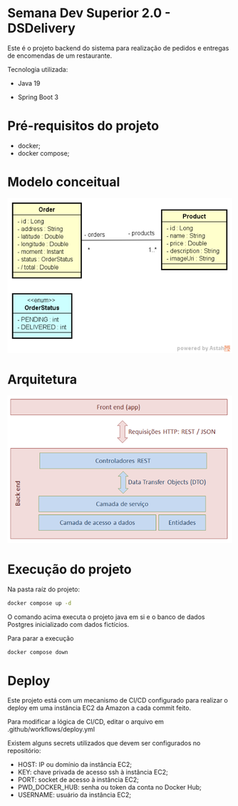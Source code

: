 # Semana Dev Superior 2.0 - DSDelivery

Este é o projeto backend do sistema para realização de pedidos e entregas de encomendas de um restaurante. 

Tecnologia utilizada:

- Java 19

- Spring Boot 3

# Pré-requisitos do projeto

- docker;
- docker compose;

# Modelo conceitual

![Image](https://raw.githubusercontent.com/Lubrum/dsdeliver-sds2/master/assets/modelo-conceitual.png "Modelo conceitual")


# Arquitetura

![Image](https://raw.githubusercontent.com/Lubrum/dsdeliver-sds2/master/assets/camadas.png "Padrão camadas")

# Execução do projeto

Na pasta raíz do projeto:

```bash
docker compose up -d
```

O comando acima executa o projeto java em si e o banco de dados Postgres inicializado com dados fictícios. 

Para parar a execução

```bash
docker compose down
```

# Deploy

Este projeto está com um mecanismo de CI/CD configurado para realizar o deploy em uma instância EC2 da Amazon a cada commit feito.

Para modificar a lógica de CI/CD, editar o arquivo em .github/workflows/deploy.yml

Existem alguns secrets utilizados que devem ser configurados no repositório:

- HOST: IP ou domínio da instância EC2;
- KEY: chave privada de acesso ssh à instância EC2;
- PORT: socket de acesso à instância EC2;
- PWD_DOCKER_HUB: senha ou token da conta no Docker Hub;
- USERNAME: usuário da instância EC2;